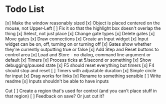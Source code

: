 # Todo List

[x]  Make the window reasonably sized
[x]  Object is placed centered on the mouse, not Upper-Left
[ ]  Fix it so that the highlight box doesn't overlap the thing
[x]  Select, not just place
[x]  Change gate types
[x]  Delete gates
[x]  Move gates
[x]  Draw connections
[x]  Create an Input widget
[x]  Input widget can be on, off, turning on or turning off
[x]  Gates show whether they're currently outputting true or false
[x]  Add Step and Reset buttons to control area
[x]  Load and Store - no dialog, command line argument or default
[x]  Timers
[x]  Process ticks at 5/second or something
[x]  Show debugging/paused state
[x]  F5 should reset everything but timers
[x]  F4 should stop and reset
[ ]  Timers with adjustable duration
[x]  Simple circle for input
[x]  Drag works for links
[x]  Rename to something sensible
[ ]  Write readme
[x]  Inputs shouldn't be able to have inputs

Cut
[ ]  Create a region that's used for control (and you can't place stuff in that region)
[ ]  Feedback on save?  Or just cut it?
